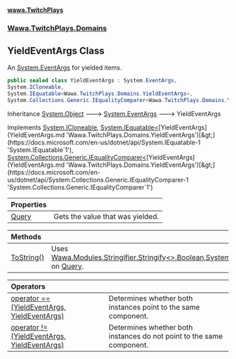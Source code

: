 #### [wawa.TwitchPlays](index.md 'index')
### [Wawa.TwitchPlays.Domains](Wawa.TwitchPlays.Domains.md 'Wawa.TwitchPlays.Domains')

## YieldEventArgs Class

An [System.EventArgs](https://docs.microsoft.com/en-us/dotnet/api/System.EventArgs 'System.EventArgs') for yielded items.

```csharp
public sealed class YieldEventArgs : System.EventArgs,
System.ICloneable,
System.IEquatable<Wawa.TwitchPlays.Domains.YieldEventArgs>,
System.Collections.Generic.IEqualityComparer<Wawa.TwitchPlays.Domains.YieldEventArgs>
```

Inheritance [System.Object](https://docs.microsoft.com/en-us/dotnet/api/System.Object 'System.Object') &#129106; [System.EventArgs](https://docs.microsoft.com/en-us/dotnet/api/System.EventArgs 'System.EventArgs') &#129106; YieldEventArgs

Implements [System.ICloneable](https://docs.microsoft.com/en-us/dotnet/api/System.ICloneable 'System.ICloneable'), [System.IEquatable&lt;](https://docs.microsoft.com/en-us/dotnet/api/System.IEquatable-1 'System.IEquatable`1')[YieldEventArgs](YieldEventArgs.md 'Wawa.TwitchPlays.Domains.YieldEventArgs')[&gt;](https://docs.microsoft.com/en-us/dotnet/api/System.IEquatable-1 'System.IEquatable`1'), [System.Collections.Generic.IEqualityComparer&lt;](https://docs.microsoft.com/en-us/dotnet/api/System.Collections.Generic.IEqualityComparer-1 'System.Collections.Generic.IEqualityComparer`1')[YieldEventArgs](YieldEventArgs.md 'Wawa.TwitchPlays.Domains.YieldEventArgs')[&gt;](https://docs.microsoft.com/en-us/dotnet/api/System.Collections.Generic.IEqualityComparer-1 'System.Collections.Generic.IEqualityComparer`1')

| Properties | |
| :--- | :--- |
| [Query](YieldEventArgs.Query().md 'Wawa.TwitchPlays.Domains.YieldEventArgs.Query') | Gets the value that was yielded. |

| Methods | |
| :--- | :--- |
| [ToString()](YieldEventArgs.ToString().md 'Wawa.TwitchPlays.Domains.YieldEventArgs.ToString()') | Uses [Wawa.Modules.Stringifier.Stringify&lt;&gt;.Boolean,System.Boolean,System.Boolean)](https://docs.microsoft.com/en-us/dotnet/api/Wawa.Modules.Stringifier.Stringify--1#Wawa_Modules_Stringifier_Stringify__1___0,System_Boolean,System_Boolean,System_Boolean_ 'Wawa.Modules.Stringifier.Stringify``1(``0,System.Boolean,System.Boolean,System.Boolean)') on [Query](YieldEventArgs.Query().md 'Wawa.TwitchPlays.Domains.YieldEventArgs.Query'). |

| Operators | |
| :--- | :--- |
| [operator ==(YieldEventArgs, YieldEventArgs)](YieldEventArgs.op_Equality(YieldEventArgs,YieldEventArgs).md 'Wawa.TwitchPlays.Domains.YieldEventArgs.op_Equality(Wawa.TwitchPlays.Domains.YieldEventArgs, Wawa.TwitchPlays.Domains.YieldEventArgs)') | Determines whether both instances point to the same component. |
| [operator !=(YieldEventArgs, YieldEventArgs)](YieldEventArgs.op_Inequality(YieldEventArgs,YieldEventArgs).md 'Wawa.TwitchPlays.Domains.YieldEventArgs.op_Inequality(Wawa.TwitchPlays.Domains.YieldEventArgs, Wawa.TwitchPlays.Domains.YieldEventArgs)') | Determines whether both instances do not point to the same component. |
